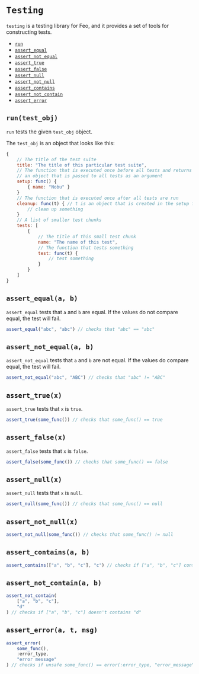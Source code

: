 # `Testing`
`testing` is a testing library for Feo, and it provides a set of tools for constructing tests.

 - [`run`](#runtest_obj)
 - [`assert_equal`](#assert_equala-b)
 - [`assert_not_equal`](#assert_not_equala-b)
 - [`assert_true`](#assert_truex)
 - [`assert_false`](#assert_falsex)
 - [`assert_null`](#assert_nullx)
 - [`assert_not_null`](#assert_not_nullx)
 - [`assert_contains`](#assert_containsa-b)
 - [`assert_not_contain`](#assert_not_containa-b)
 - [`assert_error`](#assert_errora-t-msg)

## `run(test_obj)`
`run` tests the given `test_obj` object.

The `test_obj` is an object that looks like this:
```js
{
    // The title of the test suite
    title: "The title of this particular test suite",
    // The function that is executed once before all tests and returns
    // an object that is passed to all tests as an argument
    setup: func() {
        { name: "Nobu" }
    }
    // The function that is executed once after all tests are run
    cleanup: func(t) { // t is an object that is created in the setup function
        // clean up something
    }
    // A list of smaller test chunks
    tests: [
        {
            // The title of this small test chunk
            name: "The name of this test",
            // The function that tests something
            test: func(t) {
                // test something
            }
        }
    ]
}
```

## `assert_equal(a, b)`
`assert_equal` tests that `a` and `b` are equal. If the values do not compare equal, the test will fail.
```js
assert_equal("abc", "abc") // checks that "abc" == "abc"
```

## `assert_not_equal(a, b)`
`assert_not_equal` tests that `a` and `b` are not equal. If the values do compare equal, the test will fail.
```js
assert_not_equal("abc", "ABC") // checks that "abc" != "ABC"
```

## `assert_true(x)`
`assert_true` tests that `x` is `true`.
```js
assert_true(some_func()) // checks that some_func() == true
```

## `assert_false(x)`
`assert_false` tests that `x` is `false`.
```js
assert_false(some_func()) // checks that some_func() == false
```

## `assert_null(x)`
`assert_null` tests that `x` is `null`.
```js
assert_null(some_func()) // checks that some_func() == null
```

## `assert_not_null(x)`
```js
assert_not_null(some_func()) // checks that some_func() != null
```

## `assert_contains(a, b)`
```js
assert_contains(["a", "b", "c"], "c") // checks if ["a", "b", "c"] contains "c"
```

## `assert_not_contain(a, b)`
```js
assert_not_contain(
    ["a", "b", "c"],
    "d"
) // checks if ["a", "b", "c"] doesn't contains "d"
```

## `assert_error(a, t, msg)`
```js
assert_error(
    some_func(),
    :error_type,
    "error message"
) // checks if unsafe some_func() == error(:error_type, "error_message")
```
